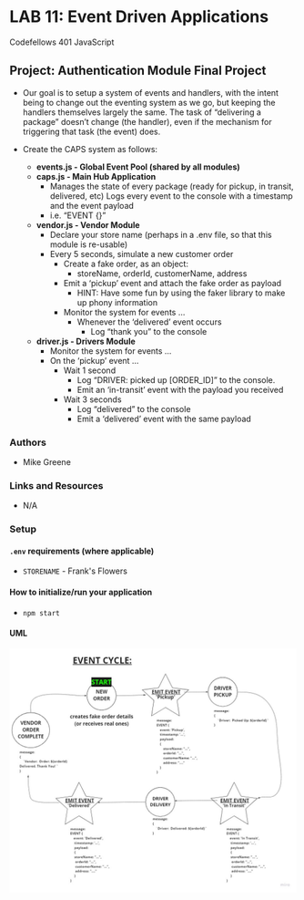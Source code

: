 # LAB 11: Event Driven Applications

Codefellows 401 JavaScript

## Project: Authentication Module Final Project

- Our goal is to setup a system of events and handlers, with the intent being to change out the eventing system as we go, but keeping the handlers themselves largely the same. The task of “delivering a package” doesn’t change (the handler), even if the mechanism for triggering that task (the event) does.

- Create the CAPS system as follows:

  - **events.js - Global Event Pool (shared by all modules)**
  - **caps.js - Main Hub Application**
    - Manages the state of every package (ready for pickup, in transit, delivered, etc)
    Logs every event to the console with a timestamp and the event payload
    - i.e. “EVENT {}”
  - **vendor.js - Vendor Module**
    - Declare your store name (perhaps in a .env file, so that this module is re-usable)
    - Every 5 seconds, simulate a new customer order
      - Create a fake order, as an object:
        - storeName, orderId, customerName, address
      - Emit a ‘pickup’ event and attach the fake order as payload
        - HINT: Have some fun by using the faker library to make up phony information
      - Monitor the system for events …
        - Whenever the ‘delivered’ event occurs
          - Log “thank you” to the console
  - **driver.js - Drivers Module**
    - Monitor the system for events …
    - On the ‘pickup’ event …
      - Wait 1 second
        - Log “DRIVER: picked up [ORDER_ID]” to the console.
        - Emit an ‘in-transit’ event with the payload you received
      - Wait 3 seconds
        - Log “delivered” to the console
        - Emit a ‘delivered’ event with the same payload

### Authors

- Mike Greene

### Links and Resources

- N/A

### Setup

#### `.env` requirements (where applicable)

- `STORENAME` - Frank's Flowers

#### How to initialize/run your application

- `npm start`

#### UML

![UML Example](./reference/Lab11-Whiteboard.jpg)
